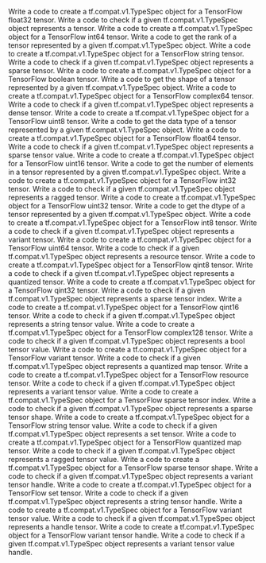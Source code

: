 Write a code to create a tf.compat.v1.TypeSpec object for a TensorFlow float32 tensor.
Write a code to check if a given tf.compat.v1.TypeSpec object represents a tensor.
Write a code to create a tf.compat.v1.TypeSpec object for a TensorFlow int64 tensor.
Write a code to get the rank of a tensor represented by a given tf.compat.v1.TypeSpec object.
Write a code to create a tf.compat.v1.TypeSpec object for a TensorFlow string tensor.
Write a code to check if a given tf.compat.v1.TypeSpec object represents a sparse tensor.
Write a code to create a tf.compat.v1.TypeSpec object for a TensorFlow boolean tensor.
Write a code to get the shape of a tensor represented by a given tf.compat.v1.TypeSpec object.
Write a code to create a tf.compat.v1.TypeSpec object for a TensorFlow complex64 tensor.
Write a code to check if a given tf.compat.v1.TypeSpec object represents a dense tensor.
Write a code to create a tf.compat.v1.TypeSpec object for a TensorFlow uint8 tensor.
Write a code to get the data type of a tensor represented by a given tf.compat.v1.TypeSpec object.
Write a code to create a tf.compat.v1.TypeSpec object for a TensorFlow float64 tensor.
Write a code to check if a given tf.compat.v1.TypeSpec object represents a sparse tensor value.
Write a code to create a tf.compat.v1.TypeSpec object for a TensorFlow uint16 tensor.
Write a code to get the number of elements in a tensor represented by a given tf.compat.v1.TypeSpec object.
Write a code to create a tf.compat.v1.TypeSpec object for a TensorFlow int32 tensor.
Write a code to check if a given tf.compat.v1.TypeSpec object represents a ragged tensor.
Write a code to create a tf.compat.v1.TypeSpec object for a TensorFlow uint32 tensor.
Write a code to get the dtype of a tensor represented by a given tf.compat.v1.TypeSpec object.
Write a code to create a tf.compat.v1.TypeSpec object for a TensorFlow int8 tensor.
Write a code to check if a given tf.compat.v1.TypeSpec object represents a variant tensor.
Write a code to create a tf.compat.v1.TypeSpec object for a TensorFlow uint64 tensor.
Write a code to check if a given tf.compat.v1.TypeSpec object represents a resource tensor.
Write a code to create a tf.compat.v1.TypeSpec object for a TensorFlow qint8 tensor.
Write a code to check if a given tf.compat.v1.TypeSpec object represents a quantized tensor.
Write a code to create a tf.compat.v1.TypeSpec object for a TensorFlow qint32 tensor.
Write a code to check if a given tf.compat.v1.TypeSpec object represents a sparse tensor index.
Write a code to create a tf.compat.v1.TypeSpec object for a TensorFlow qint16 tensor.
Write a code to check if a given tf.compat.v1.TypeSpec object represents a string tensor value.
Write a code to create a tf.compat.v1.TypeSpec object for a TensorFlow complex128 tensor.
Write a code to check if a given tf.compat.v1.TypeSpec object represents a bool tensor value.
Write a code to create a tf.compat.v1.TypeSpec object for a TensorFlow variant tensor.
Write a code to check if a given tf.compat.v1.TypeSpec object represents a quantized map tensor.
Write a code to create a tf.compat.v1.TypeSpec object for a TensorFlow resource tensor.
Write a code to check if a given tf.compat.v1.TypeSpec object represents a variant tensor value.
Write a code to create a tf.compat.v1.TypeSpec object for a TensorFlow sparse tensor index.
Write a code to check if a given tf.compat.v1.TypeSpec object represents a sparse tensor shape.
Write a code to create a tf.compat.v1.TypeSpec object for a TensorFlow string tensor value.
Write a code to check if a given tf.compat.v1.TypeSpec object represents a set tensor.
Write a code to create a tf.compat.v1.TypeSpec object for a TensorFlow quantized map tensor.
Write a code to check if a given tf.compat.v1.TypeSpec object represents a ragged tensor value.
Write a code to create a tf.compat.v1.TypeSpec object for a TensorFlow sparse tensor shape.
Write a code to check if a given tf.compat.v1.TypeSpec object represents a variant tensor handle.
Write a code to create a tf.compat.v1.TypeSpec object for a TensorFlow set tensor.
Write a code to check if a given tf.compat.v1.TypeSpec object represents a string tensor handle.
Write a code to create a tf.compat.v1.TypeSpec object for a TensorFlow variant tensor value.
Write a code to check if a given tf.compat.v1.TypeSpec object represents a handle tensor.
Write a code to create a tf.compat.v1.TypeSpec object for a TensorFlow variant tensor handle.
Write a code to check if a given tf.compat.v1.TypeSpec object represents a variant tensor value handle.